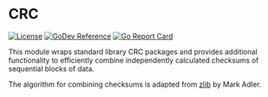 # CRC
[![License][license-img]][license]
[![GoDev Reference][godev-img]][godev]
[![Go Report Card][goreportcard-img]][goreportcard]

This module wraps standard library CRC packages and provides additional functionality to efficiently
combine independently calculated checksums of sequential blocks of data.

The algorithm for combining checksums is adapted from [zlib] by Mark Adler.


[license]: https://raw.githubusercontent.com/abursavich/crcx/main/LICENSE
[license-img]: https://img.shields.io/badge/license-mit-blue.svg?style=for-the-badge

[godev]: https://pkg.go.dev/bursavich.dev/crc
[godev-img]: https://img.shields.io/static/v1?logo=go&logoColor=white&color=00ADD8&label=dev&message=reference&style=for-the-badge

[goreportcard]: https://goreportcard.com/report/bursavich.dev/crc
[goreportcard-img]: https://goreportcard.com/badge/bursavich.dev/crc?style=for-the-badge

[zlib]: https://github.com/madler/zlib
